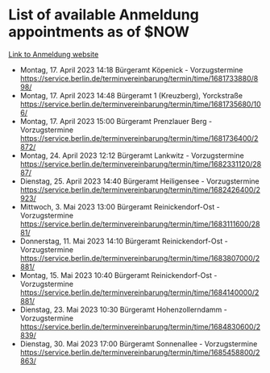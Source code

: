 # List of available Anmeldung appointments as of $NOW
[Link to Anmeldung website](https://service.berlin.de/terminvereinbarung/termin/tag.php?termin=1&anliegen[]=120686&dienstleisterlist=122210,122217,327316,122219,327312,122227,327314,122231,327346,122243,327348,122254,122252,329742,122260,329745,122262,329748,122271,327278,122273,327274,122277,327276,330436,122280,327294,122282,327290,122284,327292,122291,327270,122285,327266,122286,327264,122296,327268,150230,329760,122297,327286,122294,327284,122312,329763,122314,329775,122304,327330,122311,327334,122309,327332,317869,122281,327352,122279,329772,122283,122276,327324,122274,327326,122267,329766,122246,327318,122251,327320,122257,327322,122208,327298,122226,327300&herkunft=http%3A%2F%2Fservice.berlin.de%2Fdienstleistung%2F120686%2F)
- Montag, 17. April 2023 14:18 Bürgeramt Köpenick - Vorzugstermine https://service.berlin.de/terminvereinbarung/termin/time/1681733880/898/
- Montag, 17. April 2023 14:48 Bürgeramt 1 (Kreuzberg), Yorckstraße https://service.berlin.de/terminvereinbarung/termin/time/1681735680/106/
- Montag, 17. April 2023 15:00 Bürgeramt Prenzlauer Berg - Vorzugstermine https://service.berlin.de/terminvereinbarung/termin/time/1681736400/2872/
- Montag, 24. April 2023 12:12 Bürgeramt Lankwitz - Vorzugstermine https://service.berlin.de/terminvereinbarung/termin/time/1682331120/2887/
- Dienstag, 25. April 2023 14:40 Bürgeramt Heiligensee - Vorzugstermine https://service.berlin.de/terminvereinbarung/termin/time/1682426400/2923/
- Mittwoch, 3. Mai 2023 13:00 Bürgeramt Reinickendorf-Ost - Vorzugstermine https://service.berlin.de/terminvereinbarung/termin/time/1683111600/2881/
- Donnerstag, 11. Mai 2023 14:10 Bürgeramt Reinickendorf-Ost - Vorzugstermine https://service.berlin.de/terminvereinbarung/termin/time/1683807000/2881/
- Montag, 15. Mai 2023 10:40 Bürgeramt Reinickendorf-Ost - Vorzugstermine https://service.berlin.de/terminvereinbarung/termin/time/1684140000/2881/
- Dienstag, 23. Mai 2023 10:30 Bürgeramt Hohenzollerndamm - Vorzugstermine https://service.berlin.de/terminvereinbarung/termin/time/1684830600/2839/
- Dienstag, 30. Mai 2023 17:00 Bürgeramt Sonnenallee - Vorzugstermine https://service.berlin.de/terminvereinbarung/termin/time/1685458800/2863/
